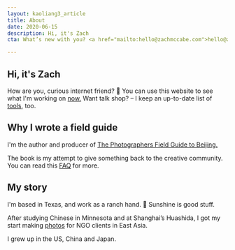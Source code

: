 ```yaml
---
layout: kaoliang3_article
title: About 
date: 2020-06-15
description: Hi, it's Zach
cta: What’s new with you? <a href="mailto:hello@zachmccabe.com">hello@zachmccabe.com</a>

---
```



## Hi, it's Zach

How are you, curious internet friend? 🤗 You can use this website to see what I'm working on [now.] Want talk shop? – I keep an up-to-date list of [tools,] too.

[now.]: https://www.zachmccabe.com/now.html

[tools,]: https://www.zachmccabe.com/tools.html



## Why I wrote a field guide

I'm the author and producer of [The Photographers Field Guide to Beijing.]

The book is my attempt to give something back to the creative community. You can read this [FAQ] for more.

[The Photographers Field Guide to Beijing.]: https://www.zachmccabe.com/beijing

[FAQ]: https://www.zachmccabe.com/beijing/faq.html#why-is-this-book-free



## My story

I'm based in Texas, and work as a ranch hand. 🍃 Sunshine is good stuff.

After studying Chinese in Minnesota and at Shanghai’s Huashida, I got my start making [photos] for NGO clients in East Asia.

I grew up in the US, China and Japan.

[photos]: https://www.zachmccabe.com/postcard.html
